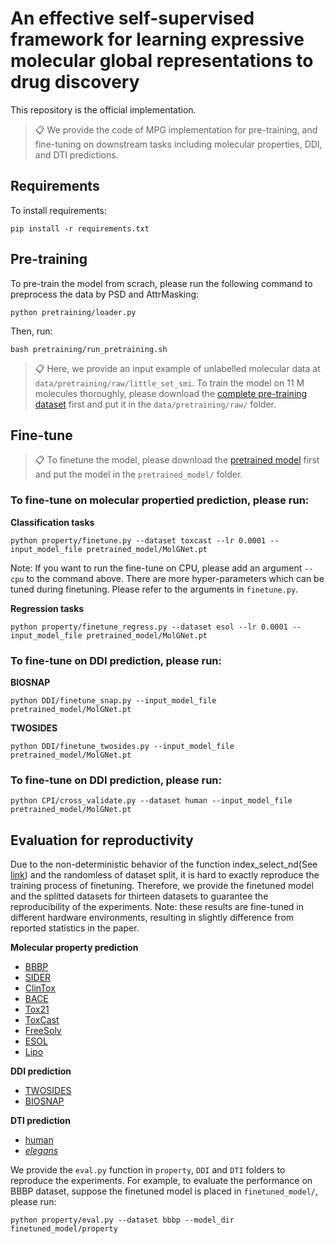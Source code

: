 # An effective self-supervised framework for learning expressive molecular global representations to drug discovery

This repository is the official implementation.

> 📋 We provide the code of MPG implementation for pre-training, and fine-tuning on downstream tasks including molecular properties, DDI, and DTI predictions.

## Requirements

To install requirements:

```setup
pip install -r requirements.txt
```

## Pre-training 

To pre-train the model from scrach, please run the following command to preprocess the data by PSD and AttrMasking:
```train
python pretraining/loader.py 
```
Then, run:
```train
bash pretraining/run_pretraining.sh
```
> 📋 Here, we provide an input example of unlabelled molecular data at `data/pretraining/raw/little_set_smi`. To train the model on 11 M molecules thoroughly, 
please download the [complete pre-training dataset](https://drive.google.com/file/d/1Qdf64BnrUK6RjEuNwzhRMdj6lT-QzZYc/view?usp=sharing) first and put it in the `data/pretraining/raw/` folder.


## Fine-tune
> 📋 To finetune the model, please download the [pretrained model](https://drive.google.com/file/d/1-6apLtGEfpwzNtkKKGduuuGvhbgmDZnA/view?usp=sharing) first and put the model in the `pretrained_model/` folder.


### To fine-tune on molecular propertied prediction, please run:
**Classification tasks**
```finetune
python property/finetune.py --dataset toxcast --lr 0.0001 --input_model_file pretrained_model/MolGNet.pt
```
Note: If you want to run the fine-tune on CPU, please add an argument ```--cpu``` to the command above.
There are more hyper-parameters which can be tuned during finetuning. Please refer to the arguments in ```finetune.py```.

**Regression tasks**
```finetune
python property/finetune_regress.py --dataset esol --lr 0.0001 --input_model_file pretrained_model/MolGNet.pt
```
### To fine-tune on DDI prediction, please run:
**BIOSNAP**
```finetune
python DDI/finetune_snap.py --input_model_file pretrained_model/MolGNet.pt
```
**TWOSIDES**
```finetune
python DDI/finetune_twosides.py --input_model_file pretrained_model/MolGNet.pt
```
### To fine-tune on DDI prediction, please run:
```finetune
python CPI/cross_validate.py --dataset human --input_model_file pretrained_model/MolGNet.pt
```

## Evaluation for reproductivity
Due to the non-deterministic behavior of the function index_select_nd(See [link](https://pytorch.org/docs/stable/notes/randomness.html)) and the randomless of dataset split,
it is hard to exactly reproduce the training process of finetuning. Therefore, we provide the finetuned model and the splitted datasets
for thirteen datasets to guarantee the reproducibility of the experiments. Note: these results are fine-tuned in different hardware environments, resulting in slightly difference from reported statistics in the paper.

**Molecular property prediction**
- [BBBP](https://drive.google.com/drive/folders/1m95c_6F3Df5VzWGgH4k1jjR3NqwXjhj3) 
- [SIDER](https://drive.google.com/drive/folders/1m95c_6F3Df5VzWGgH4k1jjR3NqwXjhj3) 
- [ClinTox](https://drive.google.com/drive/folders/1m95c_6F3Df5VzWGgH4k1jjR3NqwXjhj3) 
- [BACE](https://drive.google.com/drive/folders/1m95c_6F3Df5VzWGgH4k1jjR3NqwXjhj3) 
- [Tox21](https://drive.google.com/drive/folders/1m95c_6F3Df5VzWGgH4k1jjR3NqwXjhj3) 
- [ToxCast](https://drive.google.com/drive/folders/1m95c_6F3Df5VzWGgH4k1jjR3NqwXjhj3) 
- [FreeSolv](https://drive.google.com/drive/folders/1m95c_6F3Df5VzWGgH4k1jjR3NqwXjhj3) 
- [ESOL](https://drive.google.com/drive/folders/1m95c_6F3Df5VzWGgH4k1jjR3NqwXjhj3) 
- [Lipo](https://drive.google.com/drive/folders/1m95c_6F3Df5VzWGgH4k1jjR3NqwXjhj3) 

**DDI prediction**
- [TWOSIDES](https://drive.google.com/drive/folders/19ZkpTnHuxygi4N37kajOcJu5U7OBtMAU) 
- [BIOSNAP](https://drive.google.com/drive/folders/19ZkpTnHuxygi4N37kajOcJu5U7OBtMAU) 

**DTI prediction**
- [human](https://drive.google.com/drive/folders/1S3VLYESORwXLL5q12sAcWy8skEYz59kl) 
- [*elegans*](https://drive.google.com/drive/folders/1S3VLYESORwXLL5q12sAcWy8skEYz59kl) 

We provide the `eval.py` function in `property`, `DDI` and `DTI` folders to reproduce the experiments. 
For example, to evaluate the performance on BBBP dataset, suppose the finetuned model is placed in `finetuned_model/`, please run:
```
python property/eval.py --dataset bbbp --model_dir finetuned_model/property
```
